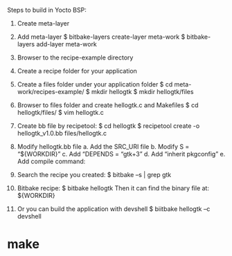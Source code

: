 Steps to build in Yocto BSP:
1. Create meta-layer
2. Add meta-layer
$ bitbake-layers create-layer meta-work
$ bitbake-layers add-layer meta-work
 
3. Browser to the recipe-example directory
4. Create a recipe folder for your application
5. Create a files folder under your application folder
$ cd meta-work/recipes-example/
$ mkdir hellogtk
$ mkdir hellogtk/files
 
6. Browser to files folder and create hellogtk.c and Makefiles
$ cd hellogtk/files/
$ vim hellogtk.c
 
7. Create bb file by recipetool:
$ cd hellogtk
$ recipetool create -o hellogtk_v1.0.bb files/hellogtk.c
 
8. Modify hellogtk.bb file
	a. Add the SRC_URI file
	b. Modify S = “${WORKDIR}”
	c. Add “DEPENDS = “gtk+3”
	d. Add “inherit pkgconfig”
	e. Add compile command:
 
9. Search the recipe you created:
$ bitbake –s | grep gtk
 
10. Bitbake recipe:
$ bitbake hellogtk
Then it can find the binary file at: ${WORKDIR}

11. Or you can build the application with devshell
$ biitbake hellogtk –c devshell 
# make
 
